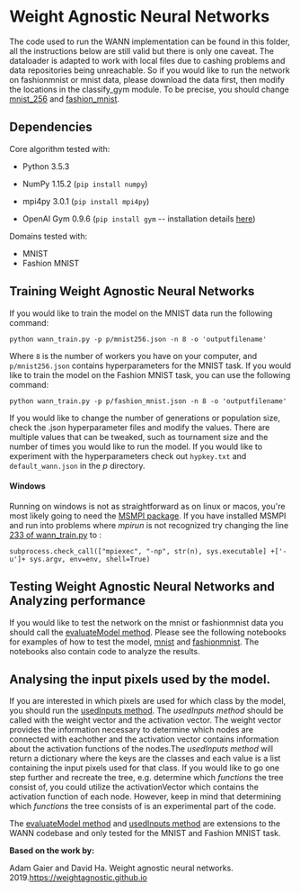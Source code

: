 # Weight Agnostic Neural Networks

The code used to run the WANN implementation can be found in this folder, all the instructions below are still valid but there is only one caveat. The dataloader is adapted to work with local files due to cashing problems and data repositories being unreachable. So if you would like to run the network on fashionmnist or mnist data, please download the data first, then modify the locations in the classify_gym module. To be precise, you should change [mnist_256](https://github.com/Avuerro/NaturalComputing/blob/e16e4918d59195e9bba238b83d755a6751830d0c/Project/WANN/domain/classify_gym.py#L123) and [fashion_mnist](https://github.com/Avuerro/NaturalComputing/blob/e16e4918d59195e9bba238b83d755a6751830d0c/Project/WANN/domain/classify_gym.py#L135).

## Dependencies

Core algorithm tested with:

- Python 3.5.3

- NumPy 1.15.2 (`pip install numpy`)

- mpi4py 3.0.1 (`pip install mpi4py`)

- OpenAI Gym 0.9.6 (`pip install gym` -- installation details [here](https://github.com/openai/gym))


Domains tested with:

- MNIST
- Fashion MNIST

## Training Weight Agnostic Neural Networks
If you would like to train the model on the MNIST data run the following command:

```
python wann_train.py -p p/mnist256.json -n 8 -o 'outputfilename'
```
Where `8` is the number of workers you have on your computer, and `p/mnist256.json` contains hyperparameters for the MNIST task. If you would like to train the model on the Fashion MNIST task, you can use the following command:

```
python wann_train.py -p p/fashion_mnist.json -n 8 -o 'outputfilename'
```
If you would like to change the number of generations or population size, check the .json hyperparameter files and modify the values. There are multiple values that can be tweaked, such as tournament size and the number of times you would like to run the model. If you would like to experiment with the hyperparameters check out ```hypkey.txt``` and ```default_wann.json``` in the _p_ directory.

#### Windows
Running on windows is not as straightforward as on linux or macos, you're most likely going to need the [MSMPI package](https://docs.microsoft.com/en-us/message-passing-interface/microsoft-mpi). If you have installed MSMPI and run into problems where _mpirun_ is not recognized try changing the line [233 of wann_train.py](https://github.com/Avuerro/NaturalComputing/blob/aad0cbdf366da8f71a62c3b46bf0387bed83d823/Project/WANN/wann_train.py#L233) to :
```
subprocess.check_call(["mpiexec", "-np", str(n), sys.executable] +['-u']+ sys.argv, env=env, shell=True)
```

## Testing Weight Agnostic Neural Networks and Analyzing performance

If you would like to test the network on the mnist or fashionmnist data you should call the [evaluateModel method](https://github.com/Avuerro/NaturalComputing/blob/0d00725c1f744b04c823e383d7d8336bb8856109/Project/WANN/wann_src/task.py#L143). Please see the following notebooks for examples of how to test the model, [mnist](https://github.com/Avuerro/NaturalComputing/blob/main/Project/WANN/Mnist%20Performance%20Statistics.ipynb) and [fashionmnist](https://github.com/Avuerro/NaturalComputing/blob/main/Project/WANN/Fashion-Mnist%20Performance%20Statistics.ipynb). The notebooks also contain code to analyze the results. 

## Analysing the input pixels used by the model.

If you are interested in which pixels are used for which class by the model, you should run the [usedInputs method](https://github.com/Avuerro/NaturalComputing/blob/30cebfb059ec74fad595ca526b4133763729b541/Project/WANN/wann_src/task.py#L195). The _usedInputs method_ should be called with the weight vector and the activation vector. The weight vector provides the information necessary to determine which nodes are connected with eachother and the activation vector contains information about the activation functions of the nodes.The _usedInputs method_ will return a dictionary where the keys are the classes and each value is a list containing the input pixels used for that class. If you would like to go one step further and recreate the tree, e.g. determine which _functions_ the tree consist of, you could utilize the activationVector which contains the activation function of each node. However, keep in mind that determining which _functions_ the tree consists of is an experimental part of the code.


The [evaluateModel method](https://github.com/Avuerro/NaturalComputing/blob/0d00725c1f744b04c823e383d7d8336bb8856109/Project/WANN/wann_src/task.py#L143) and 
[usedInputs method](https://github.com/Avuerro/NaturalComputing/blob/30cebfb059ec74fad595ca526b4133763729b541/Project/WANN/wann_src/task.py#L195) are extensions to the WANN codebase and only tested for the MNIST and Fashion MNIST task. 


**Based on the work by:**

Adam Gaier and David Ha. Weight agnostic neural networks.  2019.https://weightagnostic.github.io

